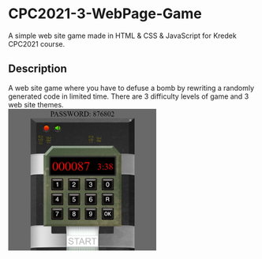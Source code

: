# CPC2021-3-WebPage-Game
A simple web site game made in HTML &amp; CSS &amp; JavaScript for Kredek CPC2021 course.
## Description
A web site game where you have to defuse a bomb by rewriting a randomly generated code in limited time. There are 3 difficulty levels of game and 3 web site themes.   
<img src="/s1.jpg" width="300">
